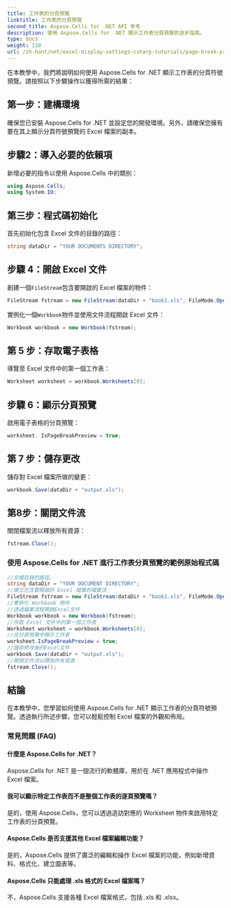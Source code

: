 ```yaml
---
title: 工作表的分頁預覽
linktitle: 工作表的分頁預覽
second_title: Aspose.Cells for .NET API 參考
description: 使用 Aspose.Cells for .NET 顯示工作表分頁預覽的逐步指南。
type: docs
weight: 110
url: /zh-hant/net/excel-display-settings-csharp-tutorials/page-break-preview-of-worksheet/
---
```

在本教學中，我們將說明如何使用 Aspose.Cells for .NET 顯示工作表的分頁符號預覽。請按照以下步驟操作以獲得所需的結果：

## 第一步：建構環境

確保您已安裝 Aspose.Cells for .NET 並設定您的開發環境。另外，請確保您擁有要在其上顯示分頁符號預覽的 Excel 檔案的副本。

## 步驟2：導入必要的依賴項

新增必要的指令以使用 Aspose.Cells 中的類別：

```csharp
using Aspose.Cells;
using System.IO;
```

## 第三步：程式碼初始化

首先初始化包含 Excel 文件的目錄的路徑：

```csharp
string dataDir = "YOUR DOCUMENTS DIRECTORY";
```

## 步驟 4：開啟 Excel 文件

創建一個`FileStream`包含要開啟的 Excel 檔案的物件：

```csharp
FileStream fstream = new FileStream(dataDir + "book1.xls", FileMode.Open);
```

實例化一個`Workbook`物件並使用文件流程開啟 Excel 文件：

```csharp
Workbook workbook = new Workbook(fstream);
```

## 第 5 步：存取電子表格

導覽至 Excel 文件中的第一個工作表：

```csharp
Worksheet worksheet = workbook.Worksheets[0];
```

## 步驟 6：顯示分頁預覽

啟用電子表格的分頁預覽：

```csharp
worksheet. IsPageBreakPreview = true;
```

## 第 7 步：儲存更改

儲存對 Excel 檔案所做的變更：

```csharp
workbook.Save(dataDir + "output.xls");
```

## 第8步：關閉文件流

關閉檔案流以釋放所有資源：

```csharp
fstream.Close();
```

### 使用 Aspose.Cells for .NET 進行工作表分頁預覽的範例原始程式碼 
```csharp
//文檔目錄的路徑。
string dataDir = "YOUR DOCUMENT DIRECTORY";
//建立包含要開啟的 Excel 檔案的檔案流
FileStream fstream = new FileStream(dataDir + "book1.xls", FileMode.Open);
//實例化 Workbook 物件
//透過檔案流程開啟Excel文件
Workbook workbook = new Workbook(fstream);
//存取 Excel 文件中的第一個工作表
Worksheet worksheet = workbook.Worksheets[0];
//在分頁預覽中顯示工作表
worksheet.IsPageBreakPreview = true;
//儲存修改後的Excel文件
workbook.Save(dataDir + "output.xls");
//關閉文件流以釋放所有資源
fstream.Close();
```

## 結論

在本教學中，您學習如何使用 Aspose.Cells for .NET 顯示工作表的分頁符號預覽。透過執行所述步驟，您可以輕鬆控制 Excel 檔案的外觀和佈局。

### 常見問題 (FAQ)

#### 什麼是 Aspose.Cells for .NET？

Aspose.Cells for .NET 是一個流行的軟體庫，用於在 .NET 應用程式中操作 Excel 檔案。

#### 我可以顯示特定工作表而不是整個工作表的逐頁預覽嗎？

是的，使用 Aspose.Cells，您可以透過造訪對應的 Worksheet 物件來啟用特定工作表的分頁預覽。

#### Aspose.Cells 是否支援其他 Excel 檔案編輯功能？

是的，Aspose.Cells 提供了廣泛的編輯和操作 Excel 檔案的功能，例如新增資料、格式化、建立圖表等。

#### Aspose.Cells 只能處理 .xls 格式的 Excel 檔案嗎？

不，Aspose.Cells 支援各種 Excel 檔案格式，包括 .xls 和 .xlsx。
	